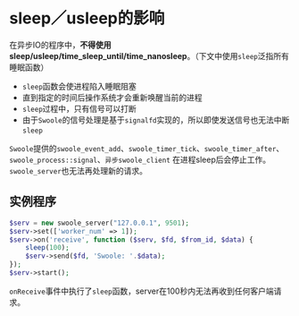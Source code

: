 # sleep／usleep的影响

在异步IO的程序中，__不得使用sleep/usleep/time_sleep_until/time_nanosleep__。（下文中使用`sleep`泛指所有睡眠函数）

* `sleep`函数会使进程陷入睡眠阻塞
* 直到指定的时间后操作系统才会重新唤醒当前的进程
* `sleep`过程中，只有信号可以打断
* 由于`Swoole`的信号处理是基于`signalfd`实现的，所以即使发送信号也无法中断`sleep`

`Swoole`提供的`swoole_event_add`、`swoole_timer_tick`、`swoole_timer_after`、`swoole_process::signal`、`异步swoole_client` 在进程sleep后会停止工作。`swoole_server`也无法再处理新的请求。


实例程序
----
```php
$serv = new swoole_server("127.0.0.1", 9501);
$serv->set(['worker_num' => 1]);
$serv->on('receive', function ($serv, $fd, $from_id, $data) {
    sleep(100);
    $serv->send($fd, 'Swoole: '.$data);
});
$serv->start();
```
`onReceive`事件中执行了`sleep`函数，server在100秒内无法再收到任何客户端请求。
